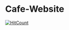 # Cafe-Website
[![HitCount](http://hits.dwyl.com/mharishub/Cafe-Website.svg)](http://hits.dwyl.com/mharishub/Cafe-Website)
